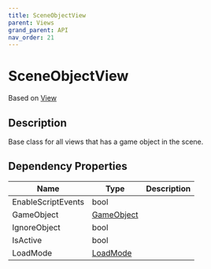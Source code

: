 ```yaml
---
title: SceneObjectView
parent: Views
grand_parent: API
nav_order: 21
---
```


# SceneObjectView

Based on [View](View)

## Description

Base class for all views that has a game object in the scene.

## Dependency Properties

| Name | Type | Description |
| --- | --- | --- |
| EnableScriptEvents | bool |  |
| GameObject | [GameObject](http://docs.unity3d.com/ScriptReference/GameObject.html) |  |
| IgnoreObject | bool |  |
| IsActive | bool |  |
| LoadMode | [LoadMode](../Types/LoadMode) |  |

